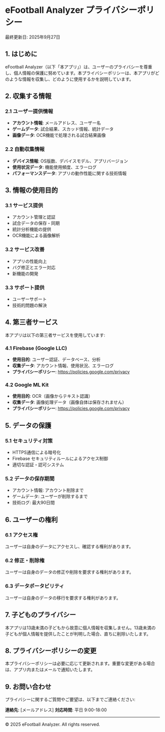# eFootball Analyzer プライバシーポリシー

最終更新日: 2025年9月27日

## 1. はじめに

eFootball Analyzer（以下「本アプリ」）は、ユーザーのプライバシーを尊重し、個人情報の保護に努めています。本プライバシーポリシーは、本アプリがどのような情報を収集し、どのように使用するかを説明しています。

## 2. 収集する情報

### 2.1 ユーザー提供情報
- **アカウント情報**: メールアドレス、ユーザー名
- **ゲームデータ**: 試合結果、スカッド情報、統計データ
- **画像データ**: OCR機能で処理される試合結果画像

### 2.2 自動収集情報
- **デバイス情報**: OS版数、デバイスモデル、アプリバージョン
- **使用状況データ**: 機能使用頻度、エラーログ
- **パフォーマンスデータ**: アプリの動作性能に関する技術情報

## 3. 情報の使用目的

### 3.1 サービス提供
- アカウント管理と認証
- 試合データの保存・同期
- 統計分析機能の提供
- OCR機能による画像解析

### 3.2 サービス改善
- アプリの性能向上
- バグ修正とエラー対応
- 新機能の開発

### 3.3 サポート提供
- ユーザーサポート
- 技術的問題の解決

## 4. 第三者サービス

本アプリは以下の第三者サービスを使用しています:

### 4.1 Firebase (Google LLC)
- **使用目的**: ユーザー認証、データベース、分析
- **収集データ**: アカウント情報、使用状況、エラーログ
- **プライバシーポリシー**: https://policies.google.com/privacy

### 4.2 Google ML Kit
- **使用目的**: OCR（画像からテキスト認識）
- **収集データ**: 画像処理データ（画像自体は保存されません）
- **プライバシーポリシー**: https://policies.google.com/privacy

## 5. データの保護

### 5.1 セキュリティ対策
- HTTPS通信による暗号化
- Firebase セキュリティルールによるアクセス制御
- 適切な認証・認可システム

### 5.2 データの保存期間
- アカウント情報: アカウント削除まで
- ゲームデータ: ユーザーが削除するまで
- 技術ログ: 最大90日間

## 6. ユーザーの権利

### 6.1 アクセス権
ユーザーは自身のデータにアクセスし、確認する権利があります。

### 6.2 修正・削除権
ユーザーは自身のデータの修正や削除を要求する権利があります。

### 6.3 データポータビリティ
ユーザーは自身のデータの移行を要求する権利があります。

## 7. 子どものプライバシー

本アプリは13歳未満の子どもから故意に個人情報を収集しません。13歳未満の子どもが個人情報を提供したことが判明した場合、直ちに削除いたします。

## 8. プライバシーポリシーの変更

本プライバシーポリシーは必要に応じて更新されます。重要な変更がある場合は、アプリ内またはメールで通知いたします。

## 9. お問い合わせ

プライバシーに関するご質問やご要望は、以下までご連絡ください:

**連絡先**: [メールアドレス]
**対応時間**: 平日 9:00-18:00

---

© 2025 eFootball Analyzer. All rights reserved.

